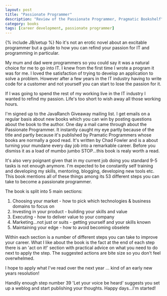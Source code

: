 ```yaml
---
layout: post
title: "Passionate Programmer"
description: "Review of the Passionate Programmer, Pragmatic Bookshelf"
category: books
tags: [career development, passionate programmer]
---
```

{% include JB/setup %}
No it's not an erotic novel about an excitable programmer but a guide to how you can refind your passion for IT and programming in particular.


My mum and dad were programmers so you could say it was a natural choice for me to go into IT. I knew from the first time I wrote a program it was for me. I loved the satisfaction of trying to develop an application to solve a problem. However after a few years in the IT industry having to write code for a customer and not yourself you can start to lose the passion for it.


If I was going to spend the rest of my working live in the IT industry I wanted to refind my passion. Life's too short to wish away all those working hours.


I'm signed up to the JavaRanch Giveaway mailing list. I get emails on a regular basis about new books which you can win by posting questions about the book to the author. One day a mail came through about the Passionate Programmer. It instantly caught my eye partly because of the title and partly because it's published by Pramatic Programmers whose books are normally a good read. It's written by Chad Fowler and is a about turning your mundane every day job into a remarkable career. Before you dismiss it as a load of mumbo jumbo STOP...this book is realy worth a read.


It's also very poignant given that in my current job doing you standard 9-5 tasks is not enough anymore. I'm expected to be constantly self training and developing my skills, mentoring, blogging, developing new tools etc. This book mentions all of these things among its 53 different steps you can take to become a passionate programmer.


The book is split into 5 main sections:

<ol>
  <li>Choosing your market - how to pick which technologies &amp; business domains to focus on</li>
  <li>Investing in your product - building your skills and value</li>
  <li>Executing - how to deliver value to your company</li>
  <li>Marketing...not just or suits - getting yourself and your skills known</li>
  <li>Maintaining your edge - how to avoid becoming obselete</li>
</ol>

Within each section is a number of different steps you can take to improve your career. What I like about the book is the fact at the end of each step there is an 'act on it!' section with practical advice on what you need to do next to apply the step. The suggested actions are bite size so you don't feel overwhelmed.


I hope to apply what I've read over the next year ... kind of an early new years resolution!


Handily enough step number 39 'Let your voice be heard' suggests you set up a weblog and start publishing your thoughts. Happy days...I'm started!


